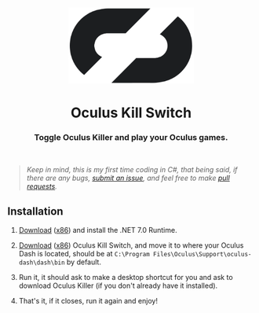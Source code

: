 
<h3 align="center"></h3>
<p align="center">
    <picture>
        <source media="(prefers-color-scheme: dark)" srcset="./icon-dark.png" width="256px">
        <img alt="iCon" src="./icon.png" width="256px">
    </picture> 
</p>
<h1 align="center">Oculus Kill Switch</h1>

<h3 align="center">Toggle Oculus Killer and play your Oculus games.</h3>

<br>

> _Keep in mind, this is my first time coding in C#, that being said, if there are any bugs, [submit an issue](https://github.com/kckarnige/OculusKillSwitch/issues), and feel free to make [pull requests](https://github.com/kckarnige/OculusKillSwitch/pulls)._

## Installation

1. [Download](https://dotnet.microsoft.com/en-us/download/dotnet/thank-you/runtime-desktop-7.0.12-windows-x64-installer) ([x86](https://dotnet.microsoft.com/en-us/download/dotnet/thank-you/runtime-desktop-7.0.12-windows-x86-installer)) and install the .NET 7.0 Runtime.

2. [Download](https://github.com/kckarnige/OculusKillSwitch/releases/latest/download/OculusKillSwitch.exe) ([x86](https://github.com/kckarnige/OculusKillSwitch/releases/latest/download/OculusKillSwitch-x86.exe)) Oculus Kill Switch, and move it to where your Oculus Dash is located, should be at `C:\Program Files\Oculus\Support\oculus-dash\dash\bin` by default.

3. Run it, it should ask to make a desktop shortcut for you and ask to download Oculus Killer (if you don't already have it installed).

4. That's it, if it closes, run it again and enjoy!
